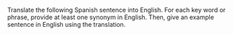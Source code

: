 <!-- markdownlint-disable MD041 MD013 -->
Translate the following Spanish sentence into English.
For each key word or phrase, provide at least one synonym in English.
Then, give an example sentence in English using the translation.
